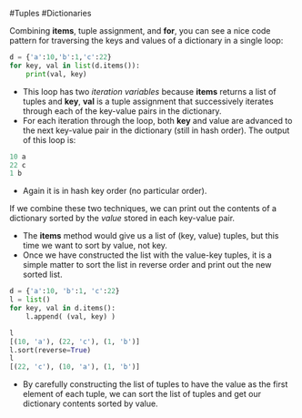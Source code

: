 #Tuples #Dictionaries 

Combining **items**, tuple assignment, and **for**, you can see a nice code pattern for traversing the keys and values of a dictionary in a single loop:
```python
d = {'a':10,'b':1,'c':22}
for key, val in list(d.items()):
    print(val, key)
```
- This loop has two *iteration variables* because **items** returns a list of tuples and **key**, **val** is a tuple assignment that successively iterates through each of the key-value pairs in the dictionary.
- For each iteration through the loop, both **key** and value are advanced to the next key-value pair in the dictionary (still in hash order).
The output of this loop is:
```python
10 a 
22 c
1 b
```
- Again it is in hash key order (no particular order).

If we combine these two techniques, we can print out the contents of a dictionary sorted by the *value* stored in each key-value pair.

- The **items** method would give us a list of (key, value) tuples, but this time we want to sort by value, not key. 
- Once we have constructed the list with the value-key tuples, it is a simple matter to sort the list in reverse order and print out the new sorted list.
```python
d = {'a':10, 'b':1, 'c':22}
l = list()
for key, val in d.items():
    l.append( (val, key) )

l
[(10, 'a'), (22, 'c'), (1, 'b')]
l.sort(reverse=True)
l
[(22, 'c'), (10, 'a'), (1, 'b')]
```
- By carefully constructing the list of tuples to have the value as the first element of each tuple, we can sort the list of tuples and get our dictionary contents sorted by value.
